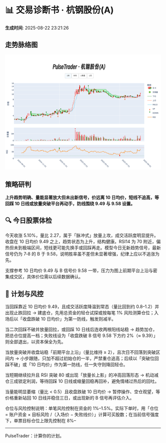 # 📊 交易诊断书 · 杭钢股份(A)

**生成时间**: 2025-08-22 23:21:26  


## 走势脉络图

![杭钢股份(A)走势图](../figures/杭钢股份(A)_PulseTrader_20250822.png)


## 策略研判

<strong>上升趋势明确、量能显著放大但未出新信号，价远离 10 日均价，短线不追高，等回踩 10 日线或放量突破平台再动手，防线围绕 9.49 与 9.58 设置。</strong>

## 🔍 今日股票体检
今天收涨 5.10%，量比 2.27，属于「脉冲式」放量上攻，成交活跃度明显提升。收盘在 10 日均价 9.49 之上，趋势状态为上升，结构健康。RSI14 为 70 附近，偏热但未到极端区间，短线更可能先换手或回踩再走。模型今日无新趋势信号，最新信号仍为 7‑8 的 B 于 9.58，说明胜率虽不差但未显著增强，纪律上应以不追涨为先。

支撑参考 10 日均价 9.49 与 B 信号价 9.58 一带，压力为图上前期平台上沿与密集成交区，具体价位需以后续数据确认。

## 🧭 计划与风控
当回踩靠近 10 日均价 9.49，且成交活跃度降温到常态（量比回到约 0.8–1.2）并出现止跌回拉 → 建底仓，先用总资金的轻仓试探或按每笔 1% 风险测算仓位；入场后以「收盘跌破 10 日均价」为第一防线，触发则减半。

当二次回踩不破并放量回拉，或回踩 10 日线后连收两根阳线站稳 → 趋势加仓，把总仓位提高一档；失败线设为「收盘跌破 B 信号 9.58 下方约 2%（≈ 9.39）」则全部退出，以资本保全为先。

当放量突破并收盘站稳「前期平台上沿」（量比维持 ≥ 2），且次日不回落到突破区间内 → 小步跟随，只加不超过初始仓的一半，严禁重仓追高；后续以「突破位回踩不破」或「10 日均价」作为第一防线，任一失守则降回轻仓。

当短期继续拉升且 RSI 突破 80 或出现「放量长上影」的冲高回落形态 → 机动减仓三成锁定利润，等待回踩 10 日线或缩量回稳再回补，避免情绪过热后的回吐。

当量能明显萎缩（量比 < 0.5）且收盘跌破 10 日均价 → 暂停操作、空仓观望，等价格重新站回 10 日线并稳住三日，或出现新的 B 信号再评估介入。

仓位与风险控制说明：单笔风险控制在资金的 1%–1.5%。实际下单时，用「仓位 = 账户资金 × 目标风险 /（入场价 − 失败线价）」计算可买股数；在当前信号强度下，单票目标仓位上限先控制在 8%–

---

PulseTrader：计算你的计划。

